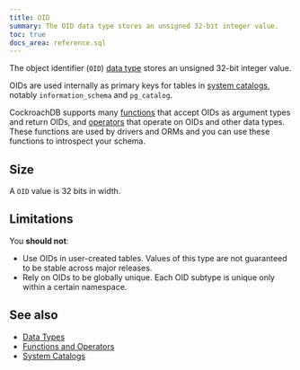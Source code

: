 ```yaml
---
title: OID
summary: The OID data type stores an unsigned 32-bit integer value.
toc: true
docs_area: reference.sql
---
```


The object identifier (`OID`) [data type](data-types.html) stores an unsigned 32-bit integer value.

OIDs are used internally as primary keys for tables in [system catalogs](system-catalogs.html), notably `information_schema` and `pg_catalog`.

CockroachDB supports many [functions](functions-and-operators.html#built-in-functions) that accept OIDs as argument types and return OIDs, and [operators](functions-and-operators.html#operators) that operate on OIDs and other data types. These functions are used by drivers and ORMs and you can use these functions to introspect your schema.

## Size

A `OID` value is 32 bits in width.

## Limitations

You **should not**:

- Use OIDs in user-created tables. Values of this type are not guaranteed to be stable across major releases.
- Rely on OIDs to be globally unique. Each OID subtype is unique only within a certain namespace.

## See also

- [Data Types](data-types.html)
- [Functions and Operators](functions-and-operators.html)
- [System Catalogs](system-catalogs.html)
